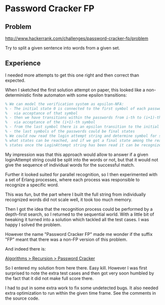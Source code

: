 # Password Cracker FP

## Problem
http://www.hackerrank.com/challenges/password-cracker-fp/problem

Try to split a given sentence into words from a given set.

## Experience

I needed more attempts to get this one right and then correct than expected.

When I sketched the first solution attempt on paper, this looked like a non-deterministic finite 
automaton with some epsilon transitions:

```erlang
% We can model the verification system as epsilon-NFA:
% - The initial state 0 is connected to the first symbol of each password
%   via acceptance of that symbol
% - then we have transitions within the passwords from i-th to (i+1)-th symbol
%   via acceptance of the (i+1)-th symbol
% - from the last symbol there is an epsilon transition to the initial state
% - the last symbols of the passwords could be final states
% We could now read the login attempt string and determine symbol for symbol
% what states can be reached, and if we got a final state among the reached
% states once the LoginAttempt string has been read it can be recognized.
```

My impression was that this approach would allow to answer if a given loginAttempt string
could be split into the words or not, but that it would not give the sequence of individual
words for the successful match.

Further it looked suited for parallel recognition, so I then experimented with a set of
Erlang processes, where each process was responsible to recognize a specific word.

This was fun, but the part where I built the full string from individually recognized
words did not scale well, it took too much memory.

Then I got the idea that the recognition process could be performed by a depth-first search, 
so I returned to the sequential world. With a little bit of tweaking it turned into
a solution which tackled all the test cases. I was happy I solved the problem.

However the name "Password Cracker FP" made me wonder if the suffix "FP" meant that there 
was a non-FP version of this problem.

And indeed there is:

 [Algorithms > Recursion > Password Cracker](http://www.hackerrank.com/challenges/password-cracker/problem)

So I entered my solution from here there. Easy kill. However I was first surprised to note the 
extra test cases and then got very soon humbled by the fact that it did not make full score there. 

I had to put in some extra work to fix some undetected bugs. It also needed extra optimization to
run within the given time frame. See the comments in the source code.
